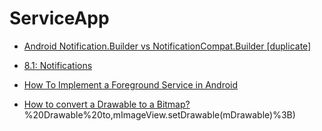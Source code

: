 # ServiceApp

- [Android Notification.Builder vs NotificationCompat.Builder [duplicate]](https://stackoverflow.com/questions/39749482/android-notification-builder-vs-notificationcompat-builder)

- [8.1: Notifications](https://google-developer-training.github.io/android-developer-fundamentals-course-concepts-v2/unit-3-working-in-the-background/lesson-8-alarms-and-schedulers/8-1-c-notifications/8-1-c-notifications.html)

- [How To Implement a Foreground Service in Android](https://betterprogramming.pub/what-is-foreground-service-in-android-3487d9719ab6)

- [How to convert a Drawable to a Bitmap?](https://stackoverflow.com/questions/3035692/how-to-convert-a-drawable-to-a-bitmap#:~:text=1)%20Drawable%20to,mImageView.setDrawable(mDrawable)%3B)
